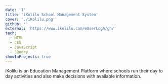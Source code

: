 ```yaml
---
date: '1'
title: 'iKolilu School Management System'
cover: './iKolilu.png'
github: ''
external: 'https://www.ikolilu.com/eUserLogA/gh/'
tech:
  - HTML
  - CSS
  - JavaScript
  - JQuery
showInProjects: true
---
```


iKolilu is an Education Management Platform where schools run their day to day activities and also make decisions with available information.
